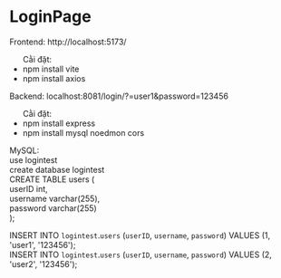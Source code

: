 # LoginPage
 Frontend: http://localhost:5173/<br>
<ul>Cằi đặt: 
  <li>npm install vite</li>
  <li>npm install axios</li>
</ul>
         
 Backend: localhost:8081/login/?=user1&password=123456
<ul>Cằi đặt: 
  <li>npm install express</li>
  <li>npm install mysql noedmon cors</li>
</ul>
 
 MySQL: <br>
use logintest<br>
create database logintest<br>
CREATE TABLE users (<br>
    userID int,<br>
    username varchar(255),<br>
    password varchar(255)<br>
);<br>

INSERT INTO `logintest`.`users`
(`userID`,
`username`,
`password`)
VALUES
(1,
'user1',
'123456');<br>
INSERT INTO `logintest`.`users`
(`userID`,
`username`,
`password`)
VALUES
(2,
'user2',
'123456');

